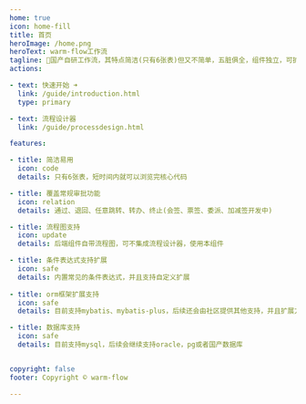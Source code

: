 ```yaml
---
home: true
icon: home-fill
title: 首页
heroImage: /home.png
heroText: warm-flow工作流
tagline: 🎉国产自研工作流，其特点简洁(只有6张表)但又不简单，五脏俱全，组件独立，可扩展，可满足中小项目的组件。
actions:

- text: 快速开始 ➜
  link: /guide/introduction.html
  type: primary

- text: 流程设计器
  link: /guide/processdesign.html

features:

- title: 简洁易用
  icon: code
  details: 只有6张表，短时间内就可以浏览完核心代码

- title: 覆盖常规审批功能
  icon: relation
  details: 通过、退回、任意跳转、转办、终止(会签、票签、委派、加减签开发中)

- title: 流程图支持
  icon: update
  details: 后端组件自带流程图，可不集成流程设计器，使用本组件

- title: 条件表达式支持扩展
  icon: safe
  details: 内置常见的条件表达式，并且支持自定义扩展
  
- title: orm框架扩展支持
  icon: safe
  details: 目前支持mybatis、mybatis-plus，后续还会由社区提供其他支持，并且扩展方便

- title: 数据库支持
  icon: safe
  details: 目前支持mysql，后续会继续支持oracle，pg或者国产数据库


copyright: false
footer: Copyright © warm-flow

---
```


